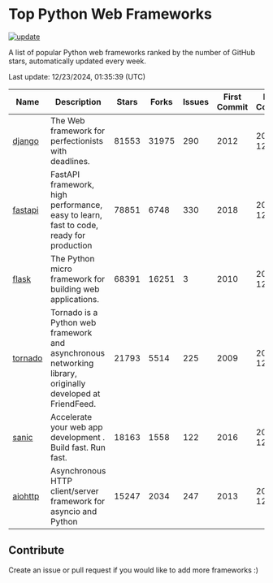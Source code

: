 # Top Python Web Frameworks

[![update](https://github.com/sunnysid3up/python-web-frameworks/actions/workflows/update.yml/badge.svg)](https://github.com/sunnysid3up/python-web-frameworks/actions/workflows/update.yml)

A list of popular Python web frameworks ranked by the number of GitHub stars, automatically updated every week.

Last update: 12/23/2024, 01:35:39 (UTC)

| Name          | Description          | Stars                     | Forks          | Issues               | First Commit        | Last Commit         |
|---------------|----------------------|---------------------------|----------------|----------------------|---------------------|---------------------|
| [django](https://github.com/django/django) | The Web framework for perfectionists with deadlines. | 81553 | 31975 | 290 | 2012 | 2024-12-22 |
| [fastapi](https://github.com/fastapi/fastapi) | FastAPI framework, high performance, easy to learn, fast to code, ready for production | 78851 | 6748 | 330 | 2018 | 2024-12-23 |
| [flask](https://github.com/pallets/flask) | The Python micro framework for building web applications. | 68391 | 16251 | 3 | 2010 | 2024-12-22 |
| [tornado](https://github.com/tornadoweb/tornado) | Tornado is a Python web framework and asynchronous networking library, originally developed at FriendFeed. | 21793 | 5514 | 225 | 2009 | 2024-12-21 |
| [sanic](https://github.com/sanic-org/sanic) |  Accelerate your web app development . Build fast. Run fast. | 18163 | 1558 | 122 | 2016 | 2024-12-22 |
| [aiohttp](https://github.com/aio-libs/aiohttp) | Asynchronous HTTP client/server framework for asyncio and Python | 15247 | 2034 | 247 | 2013 | 2024-12-23 |

## Contribute 

Create an issue or pull request if you would like to add more frameworks :)